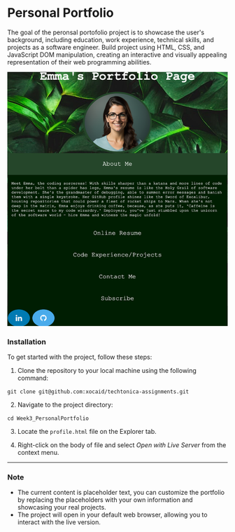 # Personal Portfolio

The goal of the peronsal portofolio project is to showcase the user's background, including education, work experience, technical skills, and projects as a software engineer. Build project using HTML, CSS, and JavaScript DOM manipulation, creating an interactive and visually appealing representation of their web programming abilities.

![Personal Portfolio Preview Image](.github/Portfolio.png "Personal Portfolio Preview")

### Installation
To get started with the project, follow these steps:
<br/>

1. Clone the repository to your local machine using the following command:
```
git clone git@github.com:xocaid/techtonica-assignments.git
```
2. Navigate to the project directory:
```
cd Week3_PersonalPortfolio
```
3. Locate the `profile.html` file on the Explorer tab.

4. Right-click on the body of file and select <i>Open with Live Server</i> from the context menu.
---
### Note
- The current content is placeholder text, you can customize the portfolio by replacing the placeholders with your own information and showcasing your real projects.
- The project will open in your default web browser, allowing you to interact with the live version.